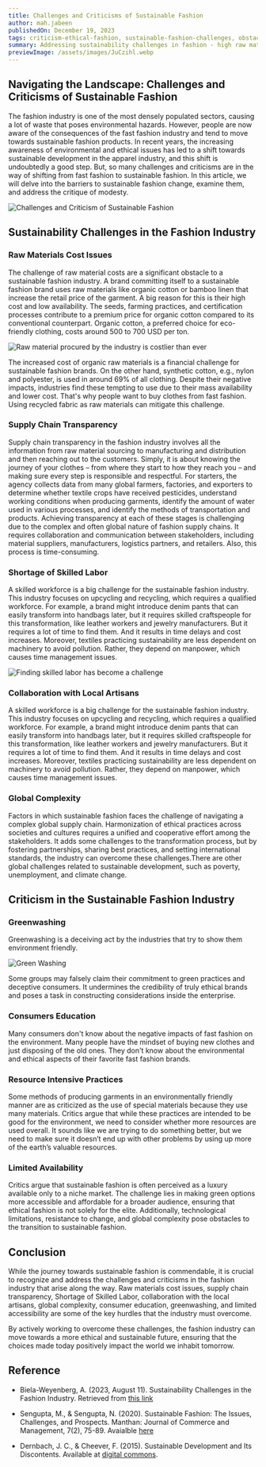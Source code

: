 ```yaml
---
title: Challenges and Criticisms of Sustainable Fashion
author: mah.jabeen
publishedOn: December 19, 2023
tags: criticism-ethical-fashion, sustainable-fashion-challenges, obstacles-for-sustainability
summary: Addressing sustainability challenges in fashion - high raw material costs, opaque supply chains, skilled labor shortages, global complexities, and consumer education gaps.
previewImage: /assets/images/JuCzihl.webp
---
```


## Navigating the Landscape: Challenges and Criticisms of Sustainable Fashion

The fashion industry is one of the most densely populated sectors, causing a lot of waste that poses environmental hazards. However, people are now aware of the consequences of the fast fashion industry and tend to move towards sustainable fashion products. In recent years, the increasing awareness of environmental and ethical issues has led to a shift towards sustainable development in the apparel industry, and this shift is undoubtedly a good step. But, so many challenges and criticisms are in the way of shifting from fast fashion to sustainable fashion. In this article, we will delve into the barriers to sustainable fashion change, examine them, and address the critique of modesty.

![Challenges and Criticism of Sustainable Fashion](/assets/images/JuCzihl.webp)

## Sustainability Challenges in the Fashion Industry

### Raw Materials Cost Issues

The challenge of raw material costs are a significant obstacle to a sustainable fashion industry. A brand committing itself to a sustainable fashion brand uses raw materials like organic cotton or bamboo linen that increase the retail price of the garment. A big reason for this is their high cost and low availability. The seeds, farming practices, and certification processes contribute to a premium price for organic cotton compared to its conventional counterpart. Organic cotton, a preferred choice for eco-friendly clothing, costs around 500 to 700 USD per ton.

![Raw material procured by the industry is costlier than ever](/assets/images/Juu7LG9.webp)

The increased cost of organic raw materials is a financial challenge for sustainable fashion brands. On the other hand, synthetic cotton, e.g., nylon and polyester, is used in around 69% of all clothing. Despite their negative impacts, industries find these tempting to use due to their mass availability and lower cost. That&#39;s why people want to buy clothes from fast fashion. Using recycled fabric as raw materials can mitigate this challenge.

### Supply Chain Transparency

Supply chain transparency in the fashion industry involves all the information from raw material sourcing to manufacturing and distribution and then reaching out to the customers. Simply, it is about knowing the journey of your clothes – from where they start to how they reach you – and making sure every step is responsible and respectful. For starters, the agency collects data from many global farmers, factories, and exporters to determine whether textile crops have received pesticides, understand working conditions when producing garments, identify the amount of water used in various processes, and identify the methods of transportation and products. Achieving transparency at each of these stages is challenging due to the complex and often global nature of fashion supply chains. It requires collaboration and communication between stakeholders, including material suppliers, manufacturers, logistics partners, and retailers. Also, this process is time-consuming.

### Shortage of Skilled Labor

A skilled workforce is a big challenge for the sustainable fashion industry. This industry focuses on upcycling and recycling, which requires a qualified workforce. For example, a brand might introduce denim pants that can easily transform into handbags later, but it requires skilled craftspeople for this transformation, like leather workers and jewelry manufacturers. But it requires a lot of time to find them. And it results in time delays and cost increases. Moreover, textiles practicing sustainability are less dependent on machinery to avoid pollution. Rather, they depend on manpower, which causes time management issues.

![Finding skilled labor has become a challenge](/assets/images/JuuYXcu.webp)

### Collaboration with Local Artisans

A skilled workforce is a big challenge for the sustainable fashion industry. This industry focuses on upcycling and recycling, which requires a qualified workforce. For example, a brand might introduce denim pants that can easily transform into handbags later, but it requires skilled craftspeople for this transformation, like leather workers and jewelry manufacturers. But it requires a lot of time to find them. And it results in time delays and cost increases. Moreover, textiles practicing sustainability are less dependent on machinery to avoid pollution. Rather, they depend on manpower, which causes time management issues.

### Global Complexity

Factors in which sustainable fashion faces the challenge of navigating a complex global supply chain. Harmonization of ethical practices across societies and cultures requires a unified and cooperative effort among the stakeholders. It adds some challenges to the transformation process, but by fostering partnerships, sharing best practices, and setting international standards, the industry can overcome these challenges.There are other global challenges related to sustainable development, such as poverty, unemployment, and climate change.

## Criticism in the Sustainable Fashion Industry

### Greenwashing

Greenwashing is a deceiving act by the industries that try to show them environment friendly.

![Green Washing](/assets/images/JuA3QsV.webp)

Some groups may falsely claim their commitment to green practices and deceptive consumers. It undermines the credibility of truly ethical brands and poses a task in constructing considerations inside the enterprise.

### Consumers Education

Many consumers don&#39;t know about the negative impacts of fast fashion on the environment. Many people have the mindset of buying new clothes and just disposing of the old ones. They don't know about the environmental and ethical aspects of their favorite fast fashion brands.

### Resource Intensive Practices

Some methods of producing garments in an environmentally friendly manner are as criticized as the use of special materials because they use many materials. Critics argue that while these practices are intended to be good for the environment, we need to consider whether more resources are used overall. It sounds like we are trying to do something better, but we need to make sure it doesn’t end up with other problems by using up more of the earth’s valuable resources.

### Limited Availability

Critics argue that sustainable fashion is often perceived as a luxury available only to a niche market. The challenge lies in making green options more accessible and affordable for a broader audience, ensuring that ethical fashion is not solely for the elite. Additionally, technological limitations, resistance to change, and global complexity pose obstacles to the transition to sustainable fashion.

## Conclusion

While the journey towards sustainable fashion is commendable, it is crucial to recognize and address the challenges and criticisms in the fashion industry that arise along the way. Raw materials cost issues, supply chain transparency, Shortage of Skilled Labor, collaboration with the local artisans, global complexity, consumer education, greenwashing, and limited accessibility are some of the key hurdles that the industry must overcome.

By actively working to overcome these challenges, the fashion industry can move towards a more ethical and sustainable future, ensuring that the choices made today positively impact the world we inhabit tomorrow.

## Reference

-   Biela-Weyenberg, A. (2023, August 11). Sustainability Challenges in the Fashion Industry. Retrieved from [this link](https://www.oracle.com/retail/fashion/sustainability-challenges-fashion/#:~:text=Sustainability%20challenges%20in%20fashion%20include,inventory%2C%20and%20poor%20working%20conditions)

-   Sengupta, M., &amp; Sengupta, N. (2020). Sustainable Fashion: The Issues, Challenges, and Prospects. Manthan: Journal of Commerce and Management, 7(2), 75-89. Avaialble [here](https://journals.indexcopernicus.com/api/file/viewByFileId/1348638.pdf)

-   Dernbach, J. C., &amp; Cheever, F. (2015). Sustainable Development and Its Discontents. Available at [digital commons](https://digitalcommons.du.edu/cgi/viewcontent.cgi?article=1021&context=law_facpub#:~:text=As%20sustainable%20development%20%28or%20sustainability,to%20address%20the%20world's%20problems).
